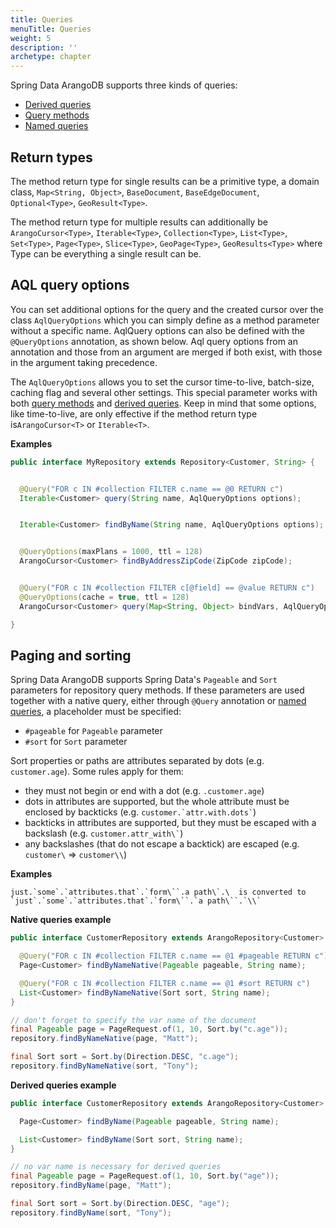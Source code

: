 ```yaml
---
title: Queries
menuTitle: Queries
weight: 5
description: ''
archetype: chapter
---
```

Spring Data ArangoDB supports three kinds of queries:

- [Derived queries](derived-queries.md)
- [Query methods](query-methods.md)
- [Named queries](named-queries.md)

## Return types

The method return type for single results can be a primitive type, a domain
class, `Map<String, Object>`, `BaseDocument`, `BaseEdgeDocument`,
`Optional<Type>`, `GeoResult<Type>`.

The method return type for multiple results can additionally be
`ArangoCursor<Type>`, `Iterable<Type>`, `Collection<Type>`, `List<Type>`,
`Set<Type>`, `Page<Type>`, `Slice<Type>`, `GeoPage<Type>`, `GeoResults<Type>`
where Type can be everything a single result can be.

## AQL query options

You can set additional options for the query and the created cursor over the
class `AqlQueryOptions` which you can simply define as a method parameter
without a specific name. AqlQuery options can also be defined with the
`@QueryOptions` annotation, as shown below. Aql query options from an annotation
and those from an argument are merged if both exist, with those in the argument
taking precedence.

The `AqlQueryOptions` allows you to set the cursor time-to-live, batch-size,
caching flag and several other settings. This special parameter works with both
[query methods](query-methods.md)
and [derived queries](derived-queries.md). Keep in mind that some options, like
time-to-live, are only effective if the method return type is`ArangoCursor<T>`
or `Iterable<T>`.

**Examples**

```java
public interface MyRepository extends Repository<Customer, String> {


  @Query("FOR c IN #collection FILTER c.name == @0 RETURN c")
  Iterable<Customer> query(String name, AqlQueryOptions options);


  Iterable<Customer> findByName(String name, AqlQueryOptions options);


  @QueryOptions(maxPlans = 1000, ttl = 128)
  ArangoCursor<Customer> findByAddressZipCode(ZipCode zipCode);


  @Query("FOR c IN #collection FILTER c[@field] == @value RETURN c")
  @QueryOptions(cache = true, ttl = 128)
  ArangoCursor<Customer> query(Map<String, Object> bindVars, AqlQueryOptions options);

}
```

## Paging and sorting

Spring Data ArangoDB supports Spring Data's `Pageable` and `Sort` parameters for
repository query methods. If these parameters are used together with a native
query, either through `@Query` annotation or [named queries](named-queries.md),
a placeholder must be specified:

- `#pageable` for `Pageable` parameter
- `#sort` for `Sort` parameter

Sort properties or paths are attributes separated by dots (e.g. `customer.age`).
Some rules apply for them:

- they must not begin or end with a dot (e.g. `.customer.age`)
- dots in attributes are supported, but the whole attribute must be enclosed by backticks (e.g. `` customer.`attr.with.dots` ``)
- backticks in attributes are supported, but they must be escaped with a backslash (e.g. `` customer.attr_with\` ``)
- any backslashes (that do not escape a backtick) are escaped (e.g. `customer\` => `customer\\`)

**Examples**

```
just.`some`.`attributes.that`.`form\``.a path\`.\  is converted to
`just`.`some`.`attributes.that`.`form\``.`a path\``.`\\`
```

**Native queries example**

```java
public interface CustomerRepository extends ArangoRepository<Customer> {

  @Query("FOR c IN #collection FILTER c.name == @1 #pageable RETURN c")
  Page<Customer> findByNameNative(Pageable pageable, String name);

  @Query("FOR c IN #collection FILTER c.name == @1 #sort RETURN c")
  List<Customer> findByNameNative(Sort sort, String name);
}

// don't forget to specify the var name of the document
final Pageable page = PageRequest.of(1, 10, Sort.by("c.age"));
repository.findByNameNative(page, "Matt");

final Sort sort = Sort.by(Direction.DESC, "c.age");
repository.findByNameNative(sort, "Tony");
```

**Derived queries example**

```java
public interface CustomerRepository extends ArangoRepository<Customer> {

  Page<Customer> findByName(Pageable pageable, String name);

  List<Customer> findByName(Sort sort, String name);
}

// no var name is necessary for derived queries
final Pageable page = PageRequest.of(1, 10, Sort.by("age"));
repository.findByName(page, "Matt");

final Sort sort = Sort.by(Direction.DESC, "age");
repository.findByName(sort, "Tony");
```
